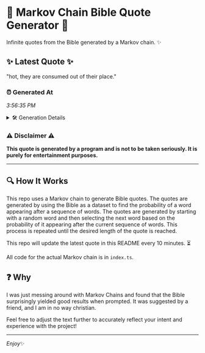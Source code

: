 # 📖 Markov Chain Bible Quote Generator 📖

Infinite quotes from the Bible generated by a Markov chain. ✨

## ✨ Latest Quote ✨
"hot, they are consumed out of their place."

### ⏰ Generated At
*3:56:35 PM*

<details>
    <summary>🛠️ Generation Details</summary>
    <p>
        <strong>🌱 Seed:</strong> hot,<br>
        <strong>🔄 Iterations:</strong> 7<br>
        <strong>📜 Context History:</strong><br>[ hot, ]: they<br>[ hot,, they ]: are<br>[ hot,, they, are ]: consumed<br>[ hot,, they, are, consumed ]: out<br>[ hot,, they, are, consumed, out ]: of<br>[ hot,, they, are, consumed, out, of ]: their<br>[ they, are, consumed, out, of, their ]: place.<br>
    </p>
</details>

### ⚠️ Disclaimer ⚠️
**This quote is generated by a program and is not to be taken seriously. It is purely for entertainment purposes.**

---

## 🔍 How It Works

This repo uses a Markov chain to generate Bible quotes. The quotes are generated by using the Bible as a dataset to find the probability of a word appearing after a sequence of words. The quotes are generated by starting with a random word and then selecting the next word based on the probability of it appearing after the current sequence of words. This process is repeated until the desired length of the quote is reached.

This repo will update the latest quote in this README every 10 minutes. ⏳

All code for the actual Markov chain is in `index.ts`.

## ❓ Why

I was just messing around with Markov Chains and found that the Bible surprisingly yielded good results when prompted. 
It was suggested by a friend, and I am in no way christian.

Feel free to adjust the text further to accurately reflect your intent and experience with the project!

---

*Enjoy*✨
